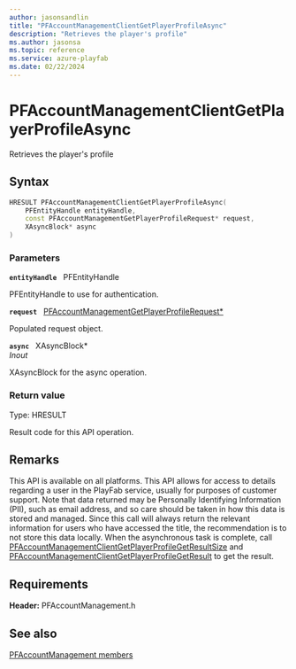```yaml
---
author: jasonsandlin
title: "PFAccountManagementClientGetPlayerProfileAsync"
description: "Retrieves the player's profile"
ms.author: jasonsa
ms.topic: reference
ms.service: azure-playfab
ms.date: 02/22/2024
---
```


# PFAccountManagementClientGetPlayerProfileAsync  

Retrieves the player's profile  

## Syntax  
  
```cpp
HRESULT PFAccountManagementClientGetPlayerProfileAsync(  
    PFEntityHandle entityHandle,  
    const PFAccountManagementGetPlayerProfileRequest* request,  
    XAsyncBlock* async  
)  
```  
  
### Parameters  
  
**`entityHandle`** &nbsp; PFEntityHandle  
  
PFEntityHandle to use for authentication.  
  
**`request`** &nbsp; [PFAccountManagementGetPlayerProfileRequest*](../../pfaccountmanagementtypes/structs/pfaccountmanagementgetplayerprofilerequest.md)  
  
Populated request object.  
  
**`async`** &nbsp; XAsyncBlock*  
*_Inout_*  
  
XAsyncBlock for the async operation.  
  
  
### Return value
Type: HRESULT
  
Result code for this API operation.
  
## Remarks  
  
This API is available on all platforms. This API allows for access to details regarding a user in the PlayFab service, usually for purposes of customer support. Note that data returned may be Personally Identifying Information (PII), such as email address, and so care should be taken in how this data is stored and managed. Since this call will always return the relevant information for users who have accessed the title, the recommendation is to not store this data locally. When the asynchronous task is complete, call [PFAccountManagementClientGetPlayerProfileGetResultSize](pfaccountmanagementclientgetplayerprofilegetresultsize.md) and [PFAccountManagementClientGetPlayerProfileGetResult](pfaccountmanagementclientgetplayerprofilegetresult.md) to get the result.
  
## Requirements  
  
**Header:** PFAccountManagement.h
  
## See also  
[PFAccountManagement members](../pfaccountmanagement_members.md)  

  
  
